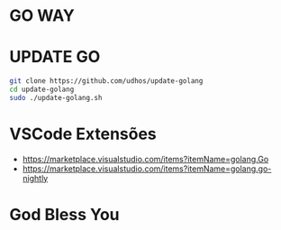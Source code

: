 # GO WAY

# UPDATE GO
```bash
git clone https://github.com/udhos/update-golang
cd update-golang
sudo ./update-golang.sh
```

# VSCode Extensões
* https://marketplace.visualstudio.com/items?itemName=golang.Go
* https://marketplace.visualstudio.com/items?itemName=golang.go-nightly


# God Bless You
